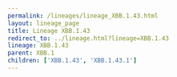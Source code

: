 ```yaml
---
permalink: /lineages/lineage_XBB.1.43.html
layout: lineage_page
title: Lineage XBB.1.43
redirect_to: ../lineage.html?lineage=XBB.1.43
lineage: XBB.1.43
parent: XBB.1
children: ['XBB.1.43', 'XBB.1.43.1']
---
```

